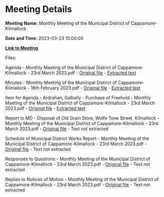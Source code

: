 # Meeting Details

**Meeting Name:** Monthly Meeting of the Municipal District of Cappamore-Kilmallock

**Date and Time:** 2023-03-23 15:00:00

**[Link to Meeting](https://www.limerick.ie/council/whats-on/monthly-meeting-of-the-municipal-district-of-cappamore-kilmallock-1)**

Files: 

Agenda - Monthly Meeting of the Municipal District of Cappamore-Kilmallock - 23rd March 2023.pdf - [Original file](https://www.limerick.ie/sites/default/files/media/documents/2023-03/01%20Agenda%20-%20Monthly%20Meeting%20of%20the%20Municipal%20District%20of%20Cappamore-Kilmallock%20-%2023rd%20March%202023_0.pdf) - [Extracted text](./Agenda%20-%20Monthly%20Meeting%20of%20the%20Municipal%20District%20of%20Cappamore-Kilmallock%20-%2023rd%20March%202023.md)

Minutes - Monthly Meeting of the Municipal District of Cappamore-Kilmallock - 16th February 2023.pdf - [Original file](https://www.limerick.ie/sites/default/files/media/documents/2023-03/02%20Minutes%20-%20Monthly%20Meeting%20of%20the%20Municipal%20District%20of%20Cappamore-Kilmallock%20-%2016th%20February%202023.pdf) - [Extracted text](./Minutes%20-%20Monthly%20Meeting%20of%20the%20Municipal%20District%20of%20Cappamore-Kilmallock%20-%2016th%20February%202023.md)

Item for Agenda - Ardrahan, Galbally - Purchase of Freehold - Monthly Meeting of the Municipal District of Cappamore-Kilmallock - 23rd March 2023.pdf - [Original file](https://www.limerick.ie/sites/default/files/media/documents/2023-03/Item%20for%20Agenda%20-%20Ardrahan%2C%20Galbally%20-%20Purchase%20of%20Freehold%20-%20Monthly%20Meeting%20of%20the%20Municipal%20District%20of%20Cappamore-Kilmallock%20-%202.pdf) - [Extracted text](./Item%20for%20Agenda%20-%20Ardrahan%2C%20Galbally%20-%20Purchase%20of%20Freehold%20-%20Monthly%20Meeting%20of%20the%20Municipal%20District%20of%20Cappamore-Kilmallock%C2%A0-%2023rd%20March%202023.md)

Report to MD - Disposal of Old Grain Store, Wolfe Tone Street, Kilmallock - Monthly Meeting of the Municipal District of Cappamore-Kilmallock - 23rd March 2023.pdf - [Original file](https://www.limerick.ie/sites/default/files/media/documents/2023-03/Report%20to%20MD%20-%20Disposal%20of%20Old%20Grain%20Store%2C%20Wolfe%20Tone%20Street%2C%20Kilmallock%20-%20Monthly%20Meeting%20of%20the%20Municipal%20District%20of%20Cappamore-.pdf) - Text not extracted

Schedule of Municipal District Works Report - Monthly Meeting of the Municipal District of Cappamore-Kilmallock - 23rd March 2023.pdf - [Original file](https://www.limerick.ie/sites/default/files/media/documents/2023-03/Schedule%20of%20Municipal%20District%20Works%20Report%20-%20Monthly%20Meeting%20of%20the%20Municipal%20District%20of%20Cappamore-Kilmallock%20-%2023rd%20March%202023.pdf) - Text not extracted

Responses to Questions - Monthly Meeting of the Municipal District of Cappamore-Kilmallock - 23rd March 2023.pdf - [Original file](https://www.limerick.ie/sites/default/files/media/documents/2023-03/Responses%20to%20Questions%20-%20Monthly%20Meeting%20of%20the%20Municipal%20District%20of%20Cappamore-Kilmallock%20-%2023rd%20March%202023.pdf) - Text not extracted

Replies to Notices of Motion - Monthly Meeting of the Municipal District of Cappamore-Kilmallock - 23rd March 2023.pdf - [Original file](https://www.limerick.ie/sites/default/files/media/documents/2023-03/Replies%20to%20Notices%20of%20Motion%20-%20Monthly%20Meeting%20of%20the%20Municipal%20District%20of%20Cappamore-Kilmallock%20-%2023rd%20March%202023.pdf) - Text not extracted

